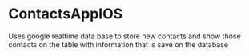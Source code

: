 # ContactsAppIOS

Uses google realtime data base to store new contacts and show those contacts on the table with information that is save on the database

